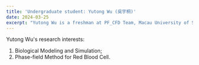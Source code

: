 ```yaml
---
title: 'Undergraduate student: Yutong Wu (吳宇桐)'
date: 2024-03-25
excerpt: "Yutong Wu is a freshman at PF_CFD Team, Macau University of Science and Technology. Her research interest is biological modeling and simulation.<br/><img src='/images/WYT.png' width='250px'>"
---
```


Yutong Wu's research interests:

1. Biological Modeling and Simulation;
2. Phase-field Method for Red Blood Cell.
